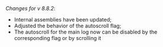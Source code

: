 _Changes for v 8.8.2_:
- Internal assemblies have been updated;
- Adjusted the behavior of the autoscroll flag;
- The autoscroll for the main log now can be disabled by the corresponding flag or by scrolling it
